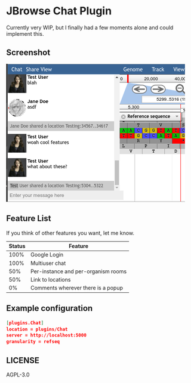 # JBrowse Chat Plugin

Currently very WIP, but I finally had a few moments alone and could implement this.

## Screenshot

![](./img/screenshot.png)

## Feature List

If you think of other features you want, let me know.

Status | Feature
------ | -------
100%   | Google Login
100%   | Multiuser chat
50%    | Per-instance and per-organism rooms
50%    | Link to locations
0%     | Comments wherever there is a popup

## Example configuration

```json
[plugins.Chat]
location = plugins/Chat
server = http://localhost:5000
granularity = refseq
```

## LICENSE

AGPL-3.0
